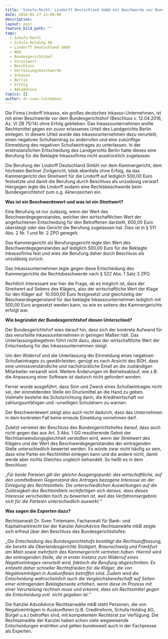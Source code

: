 ```yaml
---
title: 'Schufa-Recht: Lindorff Deutschland GmbH mit Beschwerde vor Bundesgerichtshof ohne Erfolg'
date: 2016-05-27 12:00:00
description:
layout: post
feature_bild_path: ""
tags:
  - Schufa-Recht
  - Schufa Holding AG
  - Lindorff Deutschland GmbH
  - BGH
  - Bundesgerichtshof
  - Streitwert
  - Beschluss
  - Verfassungsbeschwerde
  - Inkasso
  - Berlin
  - Erfolg
  - AdvoAdvice
topics: []
author: dr-sven-tintemann
---
```



Die Firma Lindorff Inkasso, ein großes deutsches Inkasso-Unternehmen, ist mit einer Beschwerde vor dem Bundesgerichtshof (Beschluss v. 12.04.2016, Az. VI ZB 75/14) ohne Erfolg geblieben. Das Inkassounternehmen wollte Rechtsmittel gegen ein zuvor erlassenes Urteil des Landgerichts Berlin einlegen. In diesem Urteil wurde das Inkassounternehmen dazu verurteilt, einen negativen Schufaeintrag zu widerrufen und eine zukünftige Einmeldung des negativen Schufaeintrages zu unterlassen. In der erstinstanzlichen Entscheidung des Landgerichts Berlin hatte dieses eine Berufung für die Beklagte Inkassofirma nicht ausdrücklich zugelassen.

Die Berufung der Lindorff Deutschland GmbH vor dem Kammergericht, dem höchsten Berliner Zivilgericht, blieb ebenfalls ohne Erfolg, da das Kammergericht den Streitwert für die Lindorff auf lediglich 500,00 Euro festsetzte und damit die Berufung durch Beschluss als unzulässig verwarf. Hiergegen legte die Lindorff sodann eine Rechtsbeschwerde beim Bundesgerichtshof zum o.g. Aktenzeichen ein.

**Was ist ein Beschwerdewert und was ist ein Streitwert?**

Eine Berufung ist nur zulässig, wenn der Wert des Beschwerdegegenstandes, welcher den wirtschaftlichen Wert der angefochtenen Entscheidung für den Betroffenen darstellt, 600,00 Euro übersteigt oder das Gericht die Berufung zugelassen hat. Dies ist in § 511 Abs. 2 Nr. 1 und Nr. 2 ZPO geregelt.

Das Kammergericht als Berufungsgericht legte den Wert des Beschwerdegegenstandes auf lediglich 500,00 Euro für die Beklagte Inkassofirma fest und wies die Berufung daher durch Beschluss als unzulässig zurück.

Das Inkassounternehmen legte gegen diese Entscheidung des Kammergerichts die Rechtsbeschwerde nach § 522 Abs. 1 Satz 3 ZPO.

Rechtlich Interessant war hier die Frage, ob es möglich ist, dass der Streitwert auf Seitens des Klägers, also der wirtschaftliche Wert der Klage für den Kläger auf  10.000,00 Euro festgesetzt und gleichzeitig der Beschwerdegegenstand für das beklagte Inkassounternehmen lediglich mit 500,00 Euro angesetzt werden kann, so wie es seitens des Kammergerichts erfolgt war.

**Wie begründet der Bundesgerichtshof diesen Unterschied?**

Der Bundesgerichtshof wies darauf hin, dass sich der konkrete Aufwand für das verurteilte Inkassounternehmen in geringen Maßen hält. Das Unterlassungsbegehren führt nicht dazu, dass der wirtschaftliche Wert der Entscheidung für das Inkassounternehmen steigt.

Um den Widerruf und die Unterlassung der Einmeldung eines negativen Schufaeintrages zu gewährleisten, genügt es nach Ansicht des BGH, dass eine unmissverständliche und nachdrückliche Email an die zuständigen Mitarbeiter versandt wird. Weitere Änderungen im Betriebsablauf, wie z.B. die Anpassung einer Software ist dadurch nicht gefordert worden.

Ferner wurde ausgeführt, dass Sinn und Zweck eines Schufaeintrages nicht sei, der einmeldenden Stelle ein Druckmittel an die Hand zu geben. Vielmehr bestehe die Schutzrichtung darin, die Kreditwirtschaft vor zahlungsunfähigen und –unwilligen Schuldnern zu warnen.

Der Beschwerdewert steigt also auch nicht dadurch, dass das Unternehmen in dem konkreten Fall keine erneute Eimeldung vornehmen darf.

Zuletzt verweist der Beschluss des Bundesgerichtshofes darauf, dass auch nicht gegen das aus Art. 3 Abs. 1 GG resultierende Gebot der Rechtsanwendungsgleichheit verstoßen wird, wenn der Streitwert des Klägers und der Wert des Beschwerdegegenstandes der eintragenden Stelle unterschiedlich bewertet werden. Es würde zwar nicht häufig so sein, dass eine Partei ein Rechtmittel einlegen kann und die andere nicht, damit werde aber nichts Gleiches ungleich behandelt. So heißt es in dem Beschluss:

„*Für beide Parteien gilt der gleiche Ausgangspunkt: das wirtschaftliche, auf den unmittelbaren Gegenstand des Antrages bezogene Interesse an der Einlegung des Rechtsmittels. Die unterschiedlichen Auswirkungen auf die Zulässigkeit des Rechtsmittels rechtfertigen sich daraus, dass dieses Interesse verscheiden hoch zu bewerten ist, weil das Verfahrensergebnis sich für die Parteien unterschiedlich auswirkt.“*

**Was sagen die Experten dazu?**

Rechtsanwalt Dr. Sven Tintemann, Fachanwalt für Bank- und Kapitalmarktrecht bei der Kanzlei AdvoAdvice Rechtsanwälte mbB zeigte sich erfreut über den Beschluss des Bundesgerichtshofes:

*„Die Entscheidung des Bundesgerichtshofs bestätigt die Rechtsauffassung, die bereits die Oberlandesgerichte Stuttgart, Braunschweig und Frankfurt am Main sowie mehrfach das Kammergericht vertreten haben. Hiermit wird der eintragenden Stelle, die in erster Instanz zum Widerruf eines Negativeintrages verurteilt wird, faktisch die Berufung abgeschnitten. Es entsteht daher schneller Rechtsfrieden für die Kläger, die von Negativeinträgen in Auskunfteien betroffen sind. Zudem wird die Entscheidung wahrscheinlich auch die Vergleichsbereitschaft auf Seiten einer eintragenden Beklagtenseite erhöhen, wenn diese im Prozess mit einer Verurteilung rechnen muss und erkennt, dass ein Rechtsmittel gegen die Entscheidung evtl. nicht gegeben* ist.“

Die Kanzlei AdvoAdvice Rechtsanwälte mbB steht Personen, die von Negativeinträgen in Auskunfteien (z.B. Creditreform, Schufa Holding AG, Bürgel u.a.) betroffen sind, mit kompetentem Rechtsrat zur Verfügung. Die Rechtsanwälte der Kanzlei haben schon viele wegweisende Entscheidungen erstritten und gelten bundesweit auch in der Fachpresse als Experten.

